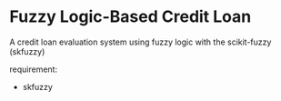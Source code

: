 # Fuzzy Logic-Based Credit Loan 
 A credit loan evaluation system using fuzzy logic with the scikit-fuzzy (skfuzzy)
 
 requirement:
 - skfuzzy
